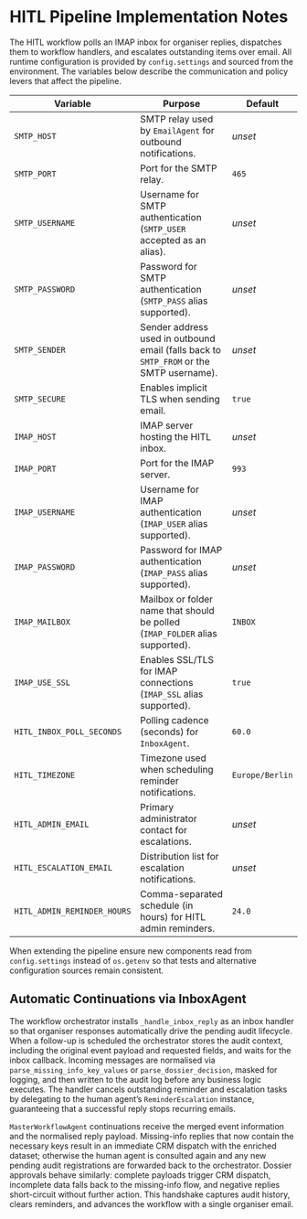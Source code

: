 # HITL Pipeline Implementation Notes

The HITL workflow polls an IMAP inbox for organiser replies, dispatches them to
workflow handlers, and escalates outstanding items over email. All runtime
configuration is provided by `config.settings` and sourced from the environment.
The variables below describe the communication and policy levers that affect the
pipeline.

| Variable | Purpose | Default |
| --- | --- | --- |
| `SMTP_HOST` | SMTP relay used by `EmailAgent` for outbound notifications. | _unset_ |
| `SMTP_PORT` | Port for the SMTP relay. | `465` |
| `SMTP_USERNAME` | Username for SMTP authentication (`SMTP_USER` accepted as an alias). | _unset_ |
| `SMTP_PASSWORD` | Password for SMTP authentication (`SMTP_PASS` alias supported). | _unset_ |
| `SMTP_SENDER` | Sender address used in outbound email (falls back to `SMTP_FROM` or the SMTP username). | _unset_ |
| `SMTP_SECURE` | Enables implicit TLS when sending email. | `true` |
| `IMAP_HOST` | IMAP server hosting the HITL inbox. | _unset_ |
| `IMAP_PORT` | Port for the IMAP server. | `993` |
| `IMAP_USERNAME` | Username for IMAP authentication (`IMAP_USER` alias supported). | _unset_ |
| `IMAP_PASSWORD` | Password for IMAP authentication (`IMAP_PASS` alias supported). | _unset_ |
| `IMAP_MAILBOX` | Mailbox or folder name that should be polled (`IMAP_FOLDER` alias supported). | `INBOX` |
| `IMAP_USE_SSL` | Enables SSL/TLS for IMAP connections (`IMAP_SSL` alias supported). | `true` |
| `HITL_INBOX_POLL_SECONDS` | Polling cadence (seconds) for `InboxAgent`. | `60.0` |
| `HITL_TIMEZONE` | Timezone used when scheduling reminder notifications. | `Europe/Berlin` |
| `HITL_ADMIN_EMAIL` | Primary administrator contact for escalations. | _unset_ |
| `HITL_ESCALATION_EMAIL` | Distribution list for escalation notifications. | _unset_ |
| `HITL_ADMIN_REMINDER_HOURS` | Comma-separated schedule (in hours) for HITL admin reminders. | `24.0` |

When extending the pipeline ensure new components read from `config.settings`
instead of `os.getenv` so that tests and alternative configuration sources remain
consistent.

## Automatic Continuations via InboxAgent

The workflow orchestrator installs `_handle_inbox_reply` as an inbox handler so
that organiser responses automatically drive the pending audit lifecycle. When a
follow-up is scheduled the orchestrator stores the audit context, including the
original event payload and requested fields, and waits for the inbox callback.
Incoming messages are normalised via `parse_missing_info_key_values` or
`parse_dossier_decision`, masked for logging, and then written to the audit log
before any business logic executes. The handler cancels outstanding reminder and
escalation tasks by delegating to the human agent’s `ReminderEscalation`
instance, guaranteeing that a successful reply stops recurring emails.

`MasterWorkflowAgent` continuations receive the merged event information and the
normalised reply payload. Missing-info replies that now contain the necessary
keys result in an immediate CRM dispatch with the enriched dataset; otherwise
the human agent is consulted again and any new pending audit registrations are
forwarded back to the orchestrator. Dossier approvals behave similarly: complete
payloads trigger CRM dispatch, incomplete data falls back to the missing-info
flow, and negative replies short-circuit without further action. This handshake
captures audit history, clears reminders, and advances the workflow with a
single organiser email.
